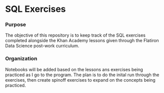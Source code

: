 # SQL Exercises

### Purpose

The objective of this repository is to keep track of the SQL exercises completed alongside the Khan Academy lessons given 
through the Flatiron Data Science post-work curriculum.

### Organization

Notebooks will be added based on the lessons ans exercises being practiced as I go to the program. The plan is to do the inital
run through the exercises, then create spinoff exercises to expand on the concepts being practiced.
